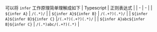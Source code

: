 可以将 `infer` 工作原理简单理解成如下
| Typescript | 正则表达式 |
| - | - |
| `${infer A}` | `/(.*)/` |
| `${infer A}${infer B}` | 	`/(.+?)(.*)/` | 
| `${infer A}${infer B}${infer C}` |`/(.+?)(.+?)(.*)/` | 
| `${infer A}abc${infer B}${infer C}` | `/(.*)abc/(.+?)(.*)` |
